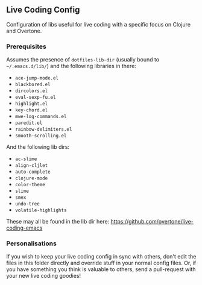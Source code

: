 ## Live Coding Config

Configuration of libs useful for live coding with a specific focus on Clojure and Overtone.

### Prerequisites

Assumes the presence of `dotfiles-lib-dir` (usually bound to `~/.emacs.d/lib/`) and the following libraries in there:

* `ace-jump-mode.el`
* `blackbored.el`
* `dircolors.el`
* `eval-sexp-fu.el`
* `highlight.el`
* `key-chord.el`
* `mwe-log-commands.el`
* `paredit.el`
* `rainbow-delimiters.el`
* `smooth-scrolling.el`

And the following lib dirs:

* `ac-slime`
* `align-cljlet`
* `auto-complete`
* `clojure-mode`
* `color-theme`
* `slime`
* `smex`
* `undo-tree`
* `volatile-highlights`

These may all be found in the lib dir here: https://github.com/overtone/live-coding-emacs

### Personalisations
If you wish to keep your live coding config in sync with others, don't edit the files in this folder directly and override stuff in your normal config files. Or, if you have something you think is valuable to others, send a pull-request with your new live coding goodies!
